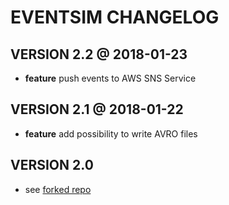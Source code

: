 # EVENTSIM CHANGELOG

## VERSION 2.2 @ 2018-01-23

- **feature** push events to AWS SNS Service

## VERSION 2.1 @ 2018-01-22

- **feature** add possibility to write AVRO files

## VERSION 2.0

- see [forked repo](https://github.com/jeckhart/eventsim)